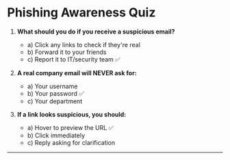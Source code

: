# Phishing Awareness Quiz

1. **What should you do if you receive a suspicious email?**
   - a) Click any links to check if they're real
   - b) Forward it to your friends
   - c) Report it to IT/security team ✅

2. **A real company email will NEVER ask for:**
   - a) Your username
   - b) Your password ✅
   - c) Your department

3. **If a link looks suspicious, you should:**
   - a) Hover to preview the URL ✅
   - b) Click immediately
   - c) Reply asking for clarification

---